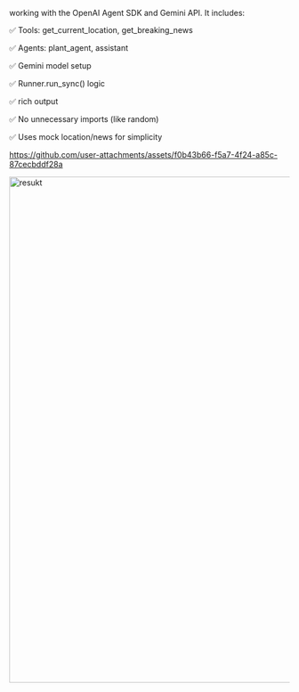
 working with the OpenAI Agent SDK and Gemini API. It includes:

✅ Tools: get_current_location, get_breaking_news

✅ Agents: plant_agent, assistant

✅ Gemini model setup

✅ Runner.run_sync() logic

✅ rich output

✅ No unnecessary imports (like random)

✅ Uses mock location/news for simplicity

https://github.com/user-attachments/assets/f0b43b66-f5a7-4f24-a85c-87cecbddf28a

<img width="1613" height="909" alt="resukt" src="https://github.com/user-attachments/assets/e94f4c97-296c-4fd5-bda2-fe06ba558277" />




